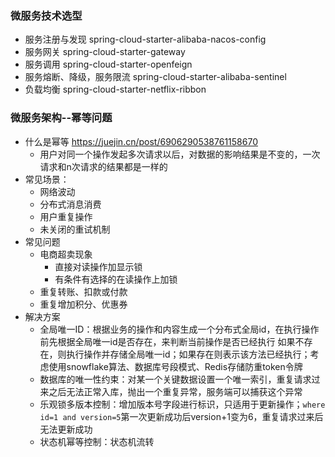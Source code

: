 ### 微服务技术选型
- 服务注册与发现 spring-cloud-starter-alibaba-nacos-config
- 服务网关 spring-cloud-starter-gateway
- 服务调用 spring-cloud-starter-openfeign
- 服务熔断、降级，服务限流 spring-cloud-starter-alibaba-sentinel
- 负载均衡 spring-cloud-starter-netflix-ribbon

### 微服务架构--幂等问题
- 什么是幂等 https://juejin.cn/post/6906290538761158670
  - 用户对同一个操作发起多次请求以后，对数据的影响结果是不变的，一次请求和n次请求的结果都是一样的
- 常见场景：
  - 网络波动
  - 分布式消息消费
  - 用户重复操作
  - 未关闭的重试机制
- 常见问题
  - 电商超卖现象
    - 直接对读操作加显示锁
    - 有条件有选择的在读操作上加锁
  - 重复转账、扣款或付款
  - 重复增加积分、优惠券
- 解决方案
  - 全局唯一ID：根据业务的操作和内容生成一个分布式全局id，在执行操作前先根据全局唯一id是否存在，来判断当前操作是否已经执行
              如果不存在，则执行操作并存储全局唯一id；如果存在则表示该方法已经执行；考虑使用snowflake算法、数据库号段模式、Redis存储防重token令牌
  - 数据库的唯一性约束：对某一个关键数据设置一个唯一索引，重复请求过来之后无法正常入库，抛出一个重复异常，服务端可以捕获这个异常
  - 乐观锁多版本控制：增加版本号字段进行标识，只适用于更新操作；`where id=1 and version=5`第一次更新成功后version+1变为6，重复请求过来后无法更新成功
  - 状态机幂等控制：状态机流转

